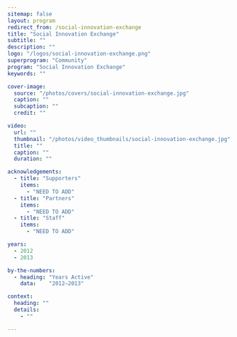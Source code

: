 ```yaml
---
sitemap: false
layout: program
redirect_from: /social-innovation-exchange
title: "Social Innovation Exchange"
subtitle: ""
description: ""
logo: "/logos/social-innovation-exchange.png"
superprogram: "Community"
program: "Social Innovation Exchange"
keywords: ""

cover-image:
  source: "/photos/covers/social-innovation-exchange.jpg"
  caption: ""
  subcaption: ""
  credit: ""

video:
  url: ""
  thumbnail: "/photos/video_thumbnails/social-innovation-exchange.jpg"
  title: ""
  caption: ""
  duration: ""

acknowledgements:
  - title: "Supporters"
    items:
      - "NEED TO ADD"
  - title: "Partners"
    items:
      - "NEED TO ADD"
  - title: "Staff"
    items:
      - "NEED TO ADD"

years:
  - 2012
  - 2013

by-the-numbers:
  - heading: "Years Active"
    data:    "2012–2013"

context:
  heading: ""
  details:
    - ""

---
```

